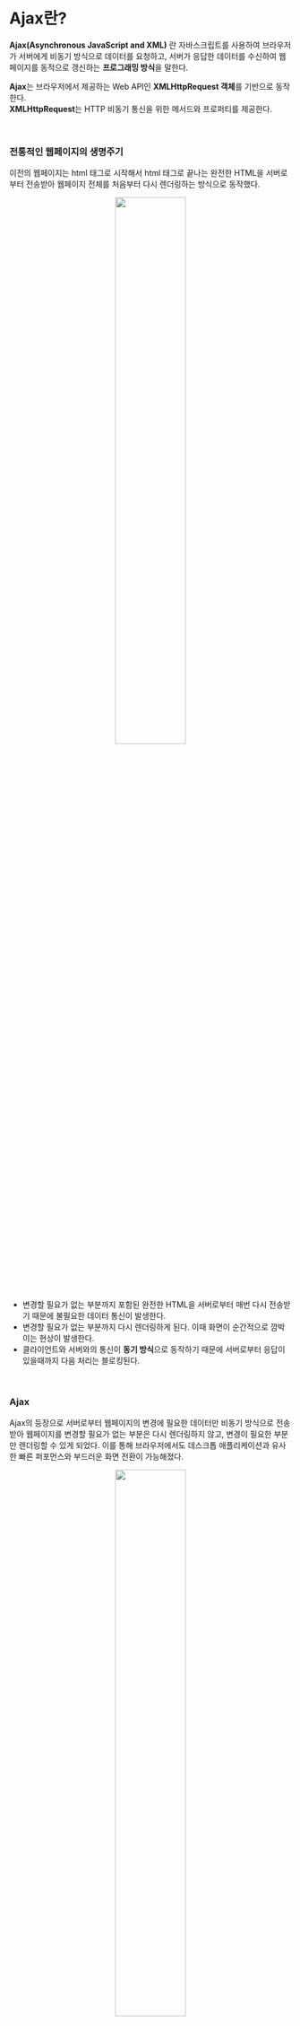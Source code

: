 # Ajax란?

**Ajax(Asynchronous JavaScript and XML)** 란 자바스크립트를 사용하여 브라우저가 서버에게 비동기 방식으로 데이터를 요청하고, 서버가 응답한 데이터를 수신하여 웹페이지를 동적으로 갱신하는 **프로그래밍 방식**을 말한다.

**Ajax**는 브라우저에서 제공하는 Web API인 **XMLHttpRequest 객체**를 기반으로 동작한다.<br> **XMLHttpRequest**는 HTTP 비동기 통신을 위한 메서드와 프로퍼티를 제공한다.

<br>

### 전통적인 웹페이지의 생명주기

이전의 웹페이지는 html 태그로 시작해서 html 태그로 끝나는 완전한 HTML을 서버로부터 전송받아 웹페이지 전체를 처음부터 다시 렌더링하는 방식으로 동작했다.

<p align="center">
<img src="https://user-images.githubusercontent.com/54847910/179346188-90c57bf6-b54e-458b-8bc7-ea49e76d8800.png" width="50%"/>
</p>

-   변경할 필요가 없는 부분까지 포함된 완전한 HTML을 서버로부터 매번 다시 전송받기 때문에 불필요한 데이터 통신이 발생한다.
-   변경할 필요가 없는 부분까지 다시 렌더링하게 된다. 이때 화면이 순간적으로 깜박이는 현상이 발생한다.
-   클라이언트와 서버와의 통신이 **동기 방식**으로 동작하기 때문에 서버로부터 응답이 있을때까지 다음 처리는 블로킹된다.

<br>

### Ajax

Ajax의 등장으로 서버로부터 웹페이지의 변경에 필요한 데이터만 비동기 방식으로 전송받아 웹페이지를 변경할 필요가 없는 부분은 다시 렌더링하지 않고, 변경이 필요한 부분만 렌더링할 수 있게 되었다. 이를 통해 브라우저에서도 데스크톱 애플리케이션과 유사한 빠른 퍼포먼스와 부드러운 화면 전환이 가능해졌다.

<p align="center">
<img src="https://user-images.githubusercontent.com/54847910/179346192-deccd715-78b0-4af5-b7ff-16e6d2d3feb2.png" width="50%"/>
</p>

-   변경할 부분을 갱신하는 데 필요한 데이터만 서버로부터 전송받기 때문에 불필요한 데이터 통신이 발생하지 않는다.
-   변경할 필요가 없는 부분은 다시 렌더링 하지 않는다. 따라서 화면이 순간적으로 깜박이는 현상이 발생하지 않는다.
-   클라이언트와 서버와의 통신이 **비동기 방식**으로 동작하기 때문에 서버에게 요청을 보낸 이후 블로킹이 발생하지 않는다.

<br><br>

# JSON

**JSON(JavaScript Object Nation)** 은 클라이언트와 서버 간의 HTTP 통신을 위한 **텍스트 데이터 포맷**이다.<br>
자바스크립트에 종속되지 않는 **언어 독립형 데이터 포맷**으로, 대부분의 프로그래밍 언어에서 사용할 수 있다.

<br>

### JSON 표기 방식

JSON은 자바스크립트의 객체 리터럴과 유사하게 키와 값으로 구성된 순수한 텍스트다.

```jsx
{
    name: "Roh",
    age: 20,
    alive: true,
    hobby: ["traveling", "tennis"],
};
```

JSON의 키는 반드시 `큰따옴표`로 묶어야 한다. 값은 객체 리터럴과 같은 표기법을 사용할 수 있지만, 문자열은 반드시 `큰따옴표`로 묶어야 한다.

<br>

### JSON.stringify

`JSON.stringify` 메서드는 객체를 JSON 포맷의 문자열로 변환한다.

클라이언트가 서버로 객체를 전송하려면 객체를 문자열화해야 하는데 이를 **직렬화(serializing)** 라 한다.

```jsx
JSON.stringify(value[, replacer[, space]])
```

| 매개변수           | 설명                                                                                                                                                 |
| ------------------ | ---------------------------------------------------------------------------------------------------------------------------------------------------- |
| value              | JSON 문자열로 변환할 값.                                                                                                                             |
| replacer(optional) | JSON 문자열에 포함시킬 객체의 속성들을 선택하기 위한 함수 또는 배열.<br>파라미터 값이 비어있거나 null로 지정되면 모든 속성이 JSON 문자열에 포함되다. |
| space(optional)    | JSON 문자열 형식의 가독성을 높이기 위해 공백을 조정하는 값.                                                                                          |

<br>

### ☑️ stringify 사용 예제

```jsx
const obj = {
    name: "Roh",
    age: 20,
    alive: true,
    hobby: ["traveling", "tennis"],
};

const json = JSON.stringify(obj);

console.log(typeof json); // string
console.log(json);
// {"name":"Roh","age":20,"alive":true,"hobby":["traveling","tennis"]}
```

<br>

### ☑️ replacer 사용 예제

```jsx
const obj = {
    name: "Roh",
    age: 20,
    alive: true,
    hobby: ["traveling", "tennis"],
};

function filter(key, value) {
    return typeof value === "number" ? undefined : value;
}

// JSON.stringify 메서드에 두 번째 인수로 replacer 함수를 전달한다.
const strFilteredObject = JSON.stringify(obj, filter, 2);
console.log(strFilteredObject);
/*
{
    "name": "Roh",
    "alive": true,
    "hobby": [
      "traveling",
      "tennis"
    ]
}
*/
```

<br>

`JSON.stringfy` 메서드는 배열도 JSON 포맷의 문자열로 변환할 수 있다.

```jsx
const todos = [
    { id: 1, content: "HTML", completed: true },
    { id: 2, content: "CSS", completed: true },
    { id: 3, content: "Javascript", completed: false },
];

// 배열을 JSON 포맷의 문자열로 변환한다.
const json = JSON.stringify(todos, null, 2);
console.log(json);
/*
[
  {
    "id": 1,
    "content": "HTML",
    "completed": true
  },
  {
    "id": 2,
    "content": "CSS",
    "completed": true
  },
  {
    "id": 3,
    "content": "Javascript",
    "completed": false
  }
]
*/
```

<br>

### JSON.parse

`JSON.parse` 메서드는 JSON 포맷의 문자열을 객체로 변환한다.

서버로부터 클라이언트에게 전송된 JSON 데이터는 문자열을 객체로서 사용하려면 이 문자열을 객체화해야 하는데 이를 **역직렬화(deserializing)** 라고 한다.

```jsx
const obj = {
    name: "Roh",
    age: 20,
    alive: true,
    hobby: ["traveling", "tennis"],
};

// 객체를 JSON 포맷의 문자열로 변환한다.
const json = JSON.stringify(obj);
// JSON 포맷의 문자열을 객체로 변환한다.
const parsed = JSON.parse(json);

console.log(typeof parsed);
// object
console.log(parsed);
// {name: "Roh", age: 20, alive: true, hobby: ["traveling", "tennis"]}
```
